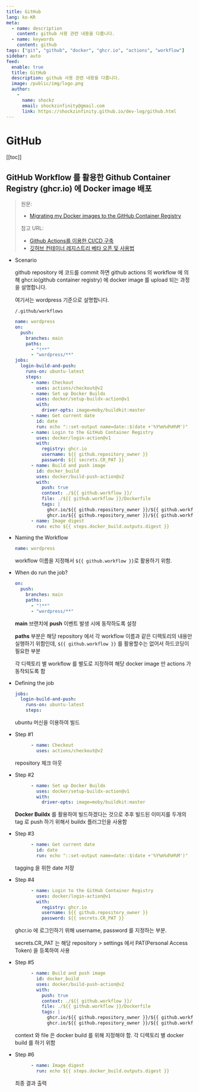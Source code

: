```yaml
---
title: GitHub
lang: ko-KR
meta:
  - name: description
    content: github 사용 관련 내용을 다룹니다.
  - name: keywords
    content: github
tags: ["git", "github", "docker", "ghcr.io", "actions", "workflow"]
sidebar: auto
feed:
  enable: true
  title: GitHub
  description: github 사용 관련 내용을 다룹니다.
  image: /public/img/logo.png
  author:
    -
      name: shockz
      email: shockzinfinity@gmail.com
      link: https://shockzinfinity.github.io/dev-log/github.html
---
```


# GitHub

<TagLinks />

[[toc]]

## GitHub Workflow 를 활용한 Github Container Registry (ghcr.io) 에 Docker image 배포
> 원문:
> - [Migrating my Docker images to the GitHub Container Registry](https://www.mediaglasses.blog/2020/09/27/migrating-my-docker-images-to-the-github-container-registry/)
> 
> 참고 URL:
> - [Github Actions를 이용한 CI/CD 구축](https://velog.io/@chrishan/Github-Actions%EB%A5%BC-%EC%9D%B4%EC%9A%A9%ED%95%9C-CICD)  
> - [깃허브 컨테이너 레지스트리 베타 오픈 및 사용법](https://www.44bits.io/ko/post/news--github-container-registry-beta-release)

- Scenario

  github repository 에 코드를 commit 하면 github actions 의 workflow 에 의해 ghcr.io(github container registry) 에 docker image 를 upload 되는 과정을 설명합니다.

  여기서는 wordpress 기준으로 설명합니다.

  `/.github/workflows`
  ```yaml
  name: wordpress
  on:
    push:
      branches: main
      paths:
        - "!**"
        - "wordpress/**"
  jobs:
    login-build-and-push:
      runs-on: ubuntu-latest
      steps:
        - name: Checkout
          uses: actions/checkout@v2
        - name: Set up Docker Buildx
          uses: docker/setup-buildx-action@v1
          with:
            driver-opts: image=moby/buildkit:master
        - name: Get current date
          id: date
          run: echo "::set-output name=date::$(date +'%Y%m%d%H%M')"
        - name: Login to the GitHub Container Registry
          uses: docker/login-action@v1
          with:
            registry: ghcr.io
            username: ${{ github.repository_owner }}
            password: ${{ secrets.CR_PAT }}
        - name: Build and push image
          id: docker_build
          uses: docker/build-push-action@v2
          with:
            push: true
            context: ./${{ github.workflow }}/
            file: ./${{ github.workflow }}/Dockerfile
            tags: |
              ghcr.io/${{ github.repository_owner }}/${{ github.workflow }}:latest
              ghcr.io/${{ github.repository_owner }}/${{ github.workflow }}:${{ steps.date.outputs.date }}
        - name: Image digest
          run: echo ${{ steps.docker_build.outputs.digest }}
  ```

- Naming the Workflow

  ```yaml
  name: wordpress
  ```

  workflow 이름을 지정해서 `${{ github.workflow }}`로 활용하기 위함.

- When do run the job?

  ```yaml
  on:
    push:
      branches: main
      paths:
        - "!**"
        - "wordpress/**"
  ```

  **main** 브랜치에 **push** 이벤트 발생 시에 동작하도록 설정

  **paths** 부분은 해당 repository 에서 각 workflow 이름과 같은 디렉토리의 내용만 실행하기 위함인데, `${{ github.workflow }}` 를 활용할수는 없어서 하드코딩이 필요한 부분

  각 디렉토리 별 workflow 를 별도로 지정하여 해당 docker image 만 actions 가 동작되도록 함

- Defining the job

  ```yaml
  jobs:
    login-build-and-push:
      runs-on: ubuntu-latest
      steps:
  ```

  ubuntu 머신을 이용하여 빌드

- Step #1

  ```yaml
        - name: Checkout
          uses: actions/checkout@v2
  ```

  repository 체크 아웃

- Step #2

  ```yaml
        - name: Set up Docker Buildx
          uses: docker/setup-buildx-action@v1
          with:
            driver-opts: image=moby/buildkit:master
  ```

  **Docker Buildx** 를 활용하여 빌드하겠다는 것으로 추후 빌드된 이미지를 두개의 tag 로 push 하기 위해서 buildx 플러그인을 사용함

- Step #3

  ```yaml
        - name: Get current date
          id: date
          run: echo "::set-output name=date::$(date +'%Y%m%d%H%M')"
  ```

  tagging 을 위한 date 저장

- Step #4

  ```yaml
        - name: Login to the GitHub Container Registry
          uses: docker/login-action@v1
          with:
            registry: ghcr.io
            username: ${{ github.repository_owner }}
            password: ${{ secrets.CR_PAT }}
  ```

  ghcr.io 에 로그인하기 위해 username, password 를 지정하는 부분.

  secrets.CR_PAT 는 해당 repository > settings 에서 PAT(Personal Access Token) 을 등록하여 사용

- Step #5

  ```yaml
        - name: Build and push image
          id: docker_build
          uses: docker/build-push-action@v2
          with:
            push: true
            context: ./${{ github.workflow }}/
            file: ./${{ github.workflow }}/Dockerfile
            tags: |
              ghcr.io/${{ github.repository_owner }}/${{ github.workflow }}:latest
              ghcr.io/${{ github.repository_owner }}/${{ github.workflow }}:${{ steps.date.outputs.date }}
  ```

  context 와 file 은 docker build 를 위해 지정해야 함. 각 디렉토리 별 docker build 를 하기 위함

- Step #6

  ```yaml
        - name: Image digest
          run: echo ${{ steps.docker_build.outputs.digest }}
  ```

  최종 결과 출력
  